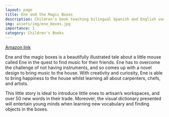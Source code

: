 ```yaml
---
layout: page
title: Ene and the Magic Boxes
description: Children's book teaching bilingual Spanish and English vocabulary
img: assets/img/ene_boxes.jpg
importance: 1
category: Children's Books
---
```


[Amazon link](https://www.amazon.com/Ene-Magic-boxes-Artisans-Adventures/dp/1737058456)

Ene and the magic boxes is a beautifully illustrated tale about a little mouse called Ene in the quest to find music for their friends. Ene has to overcome the challenge of not having instruments, and so comes up with a novel design to bring music to the house. With creativity and curiosity, Ene is able to bring happiness to the house whilst learning all about carpenters, chefs, and artists.

This little story is ideal to introduce little ones to artisan’s workspaces, and over 50 new words in their trade. Moreover, the visual dictionary presented will entertain young minds when learning new vocabulary and finding objects in the boxes.
